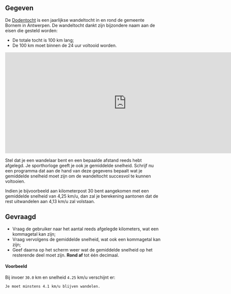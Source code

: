 ## Gegeven
De <a href="https://nl.wikipedia.org/wiki/Dodentocht_Bornem" target="_blank">Dodentocht</a> is een jaarlijkse wandeltocht in en rond de gemeente Bornem in Antwerpen. De wandeltocht dankt zijn bijzondere naam aan de eisen die gesteld worden:

- De totale tocht is 100 km lang;
- De 100 km moet binnen de 24 uur voltooid worden.

<div class="hidden-print">
    <div class="dodona-centered-group">
    <iframe width="784" height="327" src="https://www.youtube.com/embed/_fvof1-mDGo?si=ckHbGITSrLdSvajA" title="Dodentocht 2022" frameborder="0" allow="accelerometer; autoplay; clipboard-write; encrypted-media; gyroscope; picture-in-picture" allowfullscreen></iframe>
    </div>
</div>

Stel dat je een wandelaar bent en een bepaalde afstand reeds hebt afgelegd. Je sporthorloge geeft je ook je gemiddelde snelheid. Schrijf nu een programma dat aan de hand van deze gegevens bepaalt wat je gemiddelde snelheid moet zijn om de wandeltocht succesvol te kunnen voltooien.

Indien je bijvoorbeeld aan kilometerpost 30 bent aangekomen met een gemiddelde snelheid van 4,25 km/u, dan zal je berekening aantonen dat de rest uitwandelen aan 4,13 km/u zal volstaan.

## Gevraagd

- Vraag de gebruiker naar het aantal reeds afgelegde kilometers, wat een kommagetal kan zijn;
- Vraag vervolgens de gemiddelde snelheid, wat ook een kommagetal kan zijn; 
- Geef daarna op het scherm weer wat de gemiddelde snelheid op het resterende deel moet zijn. **Rond af** tot één decimaal.

#### Voorbeeld

Bij invoer `30.0` km en snelheid `4.25` km/u verschijnt er:

```
Je moet minstens 4.1 km/u blijven wandelen.
```

